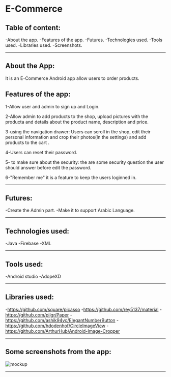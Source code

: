 
# E-Commerce


Table of content:
-------------------------------

-About the app.
-Features of the app.
-Futures.
-Technologies used.
-Tools used.
-Libraries used.
-Screenshots.

--------------------------------------------------------------------------------------------

About the App:
----------------------------------

It is an E-Commerce Android app allow users to order products.

Features of the app:
-----------------------------------

1-Allow user and admin to sign up and Login.

2-Allow admin to add products to the shop, upload pictures with the producta and details about the product name, description and price.

3-using the navigation drawer: Users can scroll in the shop, edit their personal information and crop their photos(In the settings) and add products to the cart .

4-Users can reset their password.

5- to make sure about the security: the are some security question the user should answer before edit the password.

6-"Remember me" it is a feature to keep the users loginned in.

----------------------------------------------------------------------------------------------------

Futures:
---------------------------------

-Create the Admin part.
-Make it to support Arabic Language.

---------------------------------------------------------------------------------------------------

Technologies used:
---------------------
-Java
-Firebase
-XML 

----------------------------------------------------------------------------------------------------------

Tools used:
---------------------
-Android studio
-AdopeXD

------------------------------------------------------------------------------------------------------------

Libraries used:
--------------------
-https://github.com/square/picasso
-https://github.com/rey5137/material
-https://github.com/pilgr/Paper
-https://github.com/ashik94vc/ElegantNumberButton
-https://github.com/hdodenhof/CircleImageView
-https://github.com/ArthurHub/Android-Image-Cropper

-----------------------------------------------------------------------------------------------------------

Some screenshots from the app:
-----------------------------------
![mockup](https://user-images.githubusercontent.com/59229510/164365454-9a327e87-b842-4bb8-b1ad-f2c60cbe9e19.png)


---------------------------------------------------------------------------------------------------------
